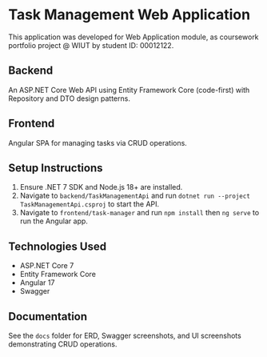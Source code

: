 # Task Management Web Application

This application was developed for Web Application module, as coursework portfolio project @ WIUT by student ID: 00012122.

## Backend
An ASP.NET Core Web API using Entity Framework Core (code-first) with Repository and DTO design patterns.

## Frontend
Angular SPA for managing tasks via CRUD operations.

## Setup Instructions
1. Ensure .NET 7 SDK and Node.js 18+ are installed.
2. Navigate to `backend/TaskManagementApi` and run `dotnet run --project TaskManagementApi.csproj` to start the API.
3. Navigate to `frontend/task-manager` and run `npm install` then `ng serve` to run the Angular app.

## Technologies Used
- ASP.NET Core 7
- Entity Framework Core
- Angular 17
- Swagger


## Documentation
See the `docs` folder for ERD, Swagger screenshots, and UI screenshots demonstrating CRUD operations.

